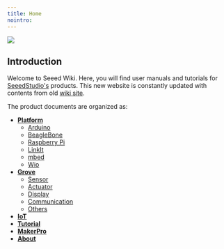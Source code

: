 ```yaml
---
title: Home
nointro:
---
```


![](http://wiki.seeedstudio.com/images/archive/3/32/20130918070120%21Wiki_banner-1.jpg)

## Introduction

Welcome to Seeed Wiki. Here, you will find user manuals and tutorials for [SeeedStudio's](http://www.seeedstudio.com) products. This new website is constantly updated with contents from old [wiki site](http://wiki.seeedstudio.com/wiki). 

The product documents are organized as:

- [**Platform**](/Platform/)
	- [Arduino](/Arduino/)
	- [BeagleBone](/BeagleBone/)
	- [Raspberry Pi](/Raspberry_Pi/)
	- [LinkIt](/LinkIt/)
	- [mbed](/mbed/)
	- [Wio](/Wio/)
- [**Grove**](/Grove/)
	- [Sensor](/Sensor/)
	- [Actuator](/Actuator/)
	- [Display](/Display/)
	- [Communication](/Communication/)
	- [Others](/Others/)
- [**IoT**](/IoT/)
- [**Tutorial**](/Tutorial/)
- [**MakerPro**](/MakerPro/)
- [**About**](/About/)
